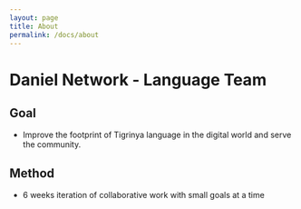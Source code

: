 ```yaml
---
layout: page
title: About
permalink: /docs/about
---
```

# Daniel Network - Language Team

## Goal
- Improve the footprint of Tigrinya language in the digital world and serve the community.

## Method
- 6 weeks iteration of collaborative work with small goals at a time